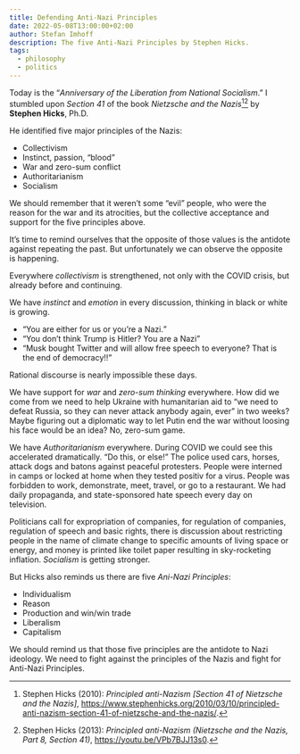 ```yaml
---
title: Defending Anti-Nazi Principles
date: 2022-05-08T13:00:00+02:00
author: Stefan Imhoff
description: The five Anti-Nazi Principles by Stephen Hicks.
tags:
  - philosophy
  - politics
---
```


Today is the “_Anniversary of the Liberation from National Socialism_.” I stumbled upon _Section 41_ of the book <cite>Nietzsche and the Nazis</cite>[^hicks2010ub][^hicks2013bu] by **Stephen Hicks**, Ph.D.

He identified five major principles of the Nazis:

- Collectivism
- Instinct, passion, “blood”
- War and zero-sum conflict
- Authoritarianism
- Socialism

We should remember that it weren’t some “evil” people, who were the reason for the war and its atrocities, but the collective acceptance and support for the five principles above.

It’s time to remind ourselves that the opposite of those values is the antidote against repeating the past. But unfortunately we can observe the opposite is happening.

Everywhere _collectivism_ is strengthened, not only with the COVID crisis, but already before and continuing.

We have _instinct_ and _emotion_ in every discussion, thinking in black or white is growing.

- <q>You are either for us or you’re a Nazi.</q>
- <q>You don’t think Trump is Hitler? You are a Nazi</q>
- <q>Musk bought Twitter and will allow free speech to everyone? That is the end of democracy!!</q>

Rational discourse is nearly impossible these days.

We have support for _war_ and _zero-sum thinking_ everywhere. How did we come from we need to help Ukraine with humanitarian aid to <q>we need to defeat Russia, so they can never attack anybody again, ever</q> in two weeks? Maybe figuring out a diplomatic way to let Putin end the war without loosing his face would be an idea? No, zero-sum game.

We have _Authoritarianism_ everywhere. During COVID we could see this accelerated dramatically. <q>Do this, or else!</q> The police used cars, horses, attack dogs and batons against peaceful protesters. People were interned in camps or locked at home when they tested positiv for a virus. People was forbidden to work, demonstrate, meet, travel, or go to a restaurant. We had daily propaganda, and state-sponsored hate speech every day on television.

Politicians call for expropriation of companies, for regulation of companies, regulation of speech and basic rights, there is discussion about restricting people in the name of climate change to specific amounts of living space or energy, and money is printed like toilet paper resulting in sky-rocketing inflation. _Socialism_ is getting stronger.

But Hicks also reminds us there are five <cite>Ani-Nazi Principles</cite>:

- Individualism
- Reason
- Production and win/win trade
- Liberalism
- Capitalism

We should remind us that those five principles are the antidote to Nazi ideology. We need to fight against the principles of the Nazis and fight for Anti-Nazi Principles.

[^hicks2010ub]: Stephen Hicks (2010): _Principled anti-Nazism [Section 41 of Nietzsche and the Nazis]_, <https://www.stephenhicks.org/2010/03/10/principled-anti-nazism-section-41-of-nietzsche-and-the-nazis/>.
[^hicks2013bu]: Stephen Hicks (2013): _Principled anti-Nazism (Nietzsche and the Nazis, Part 8, Section 41)_, <https://youtu.be/VPb7BJJ13s0>.
